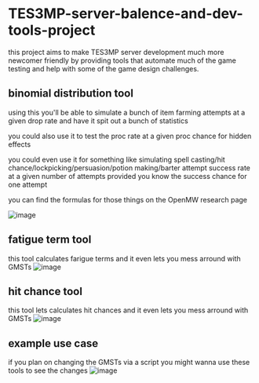# TES3MP-server-balence-and-dev-tools-project
this project aims to make TES3MP server development much more newcomer friendly by providing tools that automate much of the game testing and help with some of the game design challenges.

## binomial distribution tool
using this you'll be able to simulate a bunch of item farming attempts at a given drop rate and have it spit out a bunch of statistics

you could also use it to test the proc rate at a given proc chance for hidden effects

you could even use it for something like simulating spell casting/hit chance/lockpicking/persuasion/potion making/barter attempt success rate at a given number of attempts provided you know the success chance for one attempt

you can find the formulas for those things on the OpenMW research page

![image](https://user-images.githubusercontent.com/99191975/154197997-73701ca3-a426-4e2b-81b5-325100aa70e3.png)

## fatigue term tool
this tool calculates farigue terms and it even lets you mess arround with GMSTs
![image](https://user-images.githubusercontent.com/99191975/154197931-e5e8b85e-1a8f-46df-ae48-5e5d81173244.png)


## hit chance tool
this tool lets calculates hit chances and it even lets you mess arround with GMSTs
![image](https://user-images.githubusercontent.com/99191975/154198191-9f423071-8275-46cf-9367-0da18c042daa.png)


## example use case
if you plan on changing the GMSTs via a script you might wanna use these tools to see the changes
![image](https://user-images.githubusercontent.com/99191975/154199077-4bce48e2-32cb-490f-8b49-a2f60c1a62a3.png)
